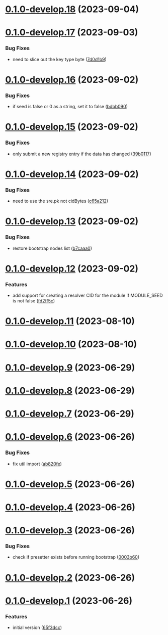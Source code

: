 # [0.1.0-develop.18](https://git.lumeweb.com/LumeWeb/publish-kernel-module/compare/v0.1.0-develop.17...v0.1.0-develop.18) (2023-09-04)

# [0.1.0-develop.17](https://git.lumeweb.com/LumeWeb/publish-kernel-module/compare/v0.1.0-develop.16...v0.1.0-develop.17) (2023-09-03)


### Bug Fixes

* need to slice out the key type byte ([7d0d1b9](https://git.lumeweb.com/LumeWeb/publish-kernel-module/commit/7d0d1b9b2bec62d369a255cb3a7545febfb4ad56))

# [0.1.0-develop.16](https://git.lumeweb.com/LumeWeb/publish-kernel-module/compare/v0.1.0-develop.15...v0.1.0-develop.16) (2023-09-02)


### Bug Fixes

* if seed is false or 0 as a string, set it to false ([bdbb090](https://git.lumeweb.com/LumeWeb/publish-kernel-module/commit/bdbb090c7d2764d178f2578c8a1eb792e0a180e9))

# [0.1.0-develop.15](https://git.lumeweb.com/LumeWeb/publish-kernel-module/compare/v0.1.0-develop.14...v0.1.0-develop.15) (2023-09-02)


### Bug Fixes

* only submit a new registry entry if the data has changed ([39b0117](https://git.lumeweb.com/LumeWeb/publish-kernel-module/commit/39b0117e4f02550c9ac7b58961e83b2e82757b41))

# [0.1.0-develop.14](https://git.lumeweb.com/LumeWeb/publish-kernel-module/compare/v0.1.0-develop.13...v0.1.0-develop.14) (2023-09-02)


### Bug Fixes

* need to use the sre.pk not cidBytes ([c65a212](https://git.lumeweb.com/LumeWeb/publish-kernel-module/commit/c65a212e567e6a9695b9525db70cd09256342293))

# [0.1.0-develop.13](https://git.lumeweb.com/LumeWeb/publish-kernel-module/compare/v0.1.0-develop.12...v0.1.0-develop.13) (2023-09-02)


### Bug Fixes

* restore bootstrap nodes list ([b7caaa0](https://git.lumeweb.com/LumeWeb/publish-kernel-module/commit/b7caaa09da49dd5a3793711ca5ad24878c9502d8))

# [0.1.0-develop.12](https://git.lumeweb.com/LumeWeb/publish-kernel-module/compare/v0.1.0-develop.11...v0.1.0-develop.12) (2023-09-02)


### Features

* add support for creating a resolver CID for the module if MODULE_SEED is not false ([fd2ff5c](https://git.lumeweb.com/LumeWeb/publish-kernel-module/commit/fd2ff5c556c0823ec4d7d91d31146f812f8d508a))

# [0.1.0-develop.11](https://git.lumeweb.com/LumeWeb/publish-kernel-module/compare/v0.1.0-develop.10...v0.1.0-develop.11) (2023-08-10)

# [0.1.0-develop.10](https://git.lumeweb.com/LumeWeb/publish-kernel-module/compare/v0.1.0-develop.9...v0.1.0-develop.10) (2023-08-10)

# [0.1.0-develop.9](https://git.lumeweb.com/LumeWeb/publish-kernel-module/compare/v0.1.0-develop.8...v0.1.0-develop.9) (2023-06-29)

# [0.1.0-develop.8](https://git.lumeweb.com/LumeWeb/publish-kernel-module/compare/v0.1.0-develop.7...v0.1.0-develop.8) (2023-06-29)

# [0.1.0-develop.7](https://git.lumeweb.com/LumeWeb/publish-kernel-module/compare/v0.1.0-develop.6...v0.1.0-develop.7) (2023-06-29)

# [0.1.0-develop.6](https://git.lumeweb.com/LumeWeb/publish-kernel-module/compare/v0.1.0-develop.5...v0.1.0-develop.6) (2023-06-26)


### Bug Fixes

* fix util import ([ab820fe](https://git.lumeweb.com/LumeWeb/publish-kernel-module/commit/ab820fe346e4364722d22d83fadaed65d329e3b2))

# [0.1.0-develop.5](https://git.lumeweb.com/LumeWeb/publish-kernel-module/compare/v0.1.0-develop.4...v0.1.0-develop.5) (2023-06-26)

# [0.1.0-develop.4](https://git.lumeweb.com/LumeWeb/publish-kernel-module/compare/v0.1.0-develop.3...v0.1.0-develop.4) (2023-06-26)

# [0.1.0-develop.3](https://git.lumeweb.com/LumeWeb/publish-kernel-module/compare/v0.1.0-develop.2...v0.1.0-develop.3) (2023-06-26)


### Bug Fixes

* check if presetter exists before running bootstrap ([0003b60](https://git.lumeweb.com/LumeWeb/publish-kernel-module/commit/0003b601847c6e1e29f59bce600c2ccf16c4166b))

# [0.1.0-develop.2](https://git.lumeweb.com/LumeWeb/publish-kernel-module/compare/v0.1.0-develop.1...v0.1.0-develop.2) (2023-06-26)

# [0.1.0-develop.1](https://git.lumeweb.com/LumeWeb/publish-kernel-module/compare/v0.0.1...v0.1.0-develop.1) (2023-06-26)


### Features

* initial version ([65f3dcc](https://git.lumeweb.com/LumeWeb/publish-kernel-module/commit/65f3dcca6fe2cb3d65be7e4dc11e529f1bf06370))
